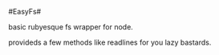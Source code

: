 #EasyFs#

basic rubyesque fs wrapper for node.

provideds a few methods like readlines for you lazy bastards.